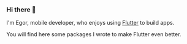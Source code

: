 ### Hi there 👋

I'm Egor, mobile developer, who enjoys using [Flutter](https://github.com/flutter/flutter) to build apps.

You will find here some packages I wrote to make Flutter even better. 
